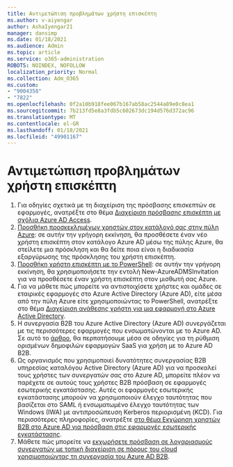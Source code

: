 ```yaml
---
title: Αντιμετώπιση προβλημάτων χρήστη επισκέπτη
ms.author: v-aiyengar
author: AshaIyengar21
manager: dansimp
ms.date: 01/18/2021
ms.audience: Admin
ms.topic: article
ms.service: o365-administration
ROBOTS: NOINDEX, NOFOLLOW
localization_priority: Normal
ms.collection: Adm_O365
ms.custom:
- "9004358"
- "7822"
ms.openlocfilehash: 0f2a10b918fee067b167ab58ac2544a89e0c8ea1
ms.sourcegitcommit: 7b213fd5e8a3fdb5c602673dc194d576d372ac96
ms.translationtype: MT
ms.contentlocale: el-GR
ms.lasthandoff: 01/18/2021
ms.locfileid: "49901167"
---
```

# <a name="troubleshoot-guest-user-issues"></a>Αντιμετώπιση προβλημάτων χρήστη επισκέπτη

1. Για οδηγίες σχετικά με τη διαχείριση της πρόσβασης επισκεπτών σε εφαρμογές, ανατρέξτε στο θέμα [Διαχείριση πρόσβασης επισκέπτη με σχόλια Azure AD Access](https://docs.microsoft.com/azure/active-directory/governance/manage-guest-access-with-access-reviews).
1. [Προσθήκη προσκεκλημένων χρηστών στον κατάλογό σας στην πύλη Azure](https://docs.microsoft.com/azure/active-directory/external-identities/b2b-quickstart-add-guest-users-portal): σε αυτήν την γρήγορη εκκίνηση, θα προσθέσετε έναν νέο χρήστη επισκέπτη στον κατάλογο Azure AD μέσω της πύλης Azure, θα στείλετε μια πρόσκληση και θα δείτε ποια είναι η διαδικασία εξαργύρωσης της πρόσκλησης του χρήστη επισκέπτη.
1. [Προσθήκη χρήστη επισκέπτη με το PowerShell](https://docs.microsoft.com/azure/active-directory/external-identities/b2b-quickstart-invite-powershell): σε αυτήν την γρήγορη εκκίνηση, θα χρησιμοποιήσετε την εντολή New-AzureADMSInvitation για να προσθέσετε έναν χρήστη επισκέπτη στον μισθωτή σας Azure.
1. Για να μάθετε πώς μπορείτε να αντιστοιχίσετε χρήστες και ομάδες σε εταιρικές εφαρμογές στο Azure Active Directory (Azure AD), είτε μέσα από την πύλη Azure είτε χρησιμοποιώντας το PowerShell, ανατρέξτε στο θέμα [Διαχείριση ανάθεσης χρήστη για μια εφαρμογή στο Azure Active Directory](https://docs.microsoft.com/azure/active-directory/manage-apps/assign-user-or-group-access-portal). 
1. Η συνεργασία B2B του Azure Active Directory (Azure AD) συνεργάζεται με τις περισσότερες εφαρμογές που ενσωματώνονται με το Azure AD. Σε αυτό το [άρθρο](https://docs.microsoft.com/azure/active-directory/external-identities/configure-saas-apps), θα περπατήσουμε μέσα σε οδηγίες για τη ρύθμιση ορισμένων δημοφιλών εφαρμογών SaaS για χρήση με το Azure AD B2B.
1. Ως οργανισμός που χρησιμοποιεί δυνατότητες συνεργασίας B2B υπηρεσίας καταλόγου Active Directory (Azure AD) για να προσκαλεί τους χρήστες των συνεργατών σας στο Azure AD, μπορείτε πλέον να παρέχετε σε αυτούς τους χρήστες B2B πρόσβαση σε εφαρμογές εσωτερικής εγκατάστασης. Αυτές οι εφαρμογές εσωτερικής εγκατάστασης μπορούν να χρησιμοποιούν έλεγχο ταυτότητας που βασίζεται στο SAML ή ενσωματωμένο έλεγχο ταυτότητας των Windows (IWA) με αντιπροσώπευση Kerberos περιορισμένη (KCD). Για περισσότερες πληροφορίες, ανατρέξτε [στο θέμα Εκχώρηση χρηστών B2B στο Azure AD για πρόσβαση στις εφαρμογές εσωτερικής εγκατάστασης](https://docs.microsoft.com/azure/active-directory/external-identities/hybrid-cloud-to-on-premises).
1. Μάθετε πώς μπορείτε να [εκχωρήσετε πρόσβαση σε λογαριασμούς συνεργατών με τοπική διαχείριση σε πόρους του cloud χρησιμοποιώντας τη συνεργασία του Azure AD B2B](https://docs.microsoft.com/azure/active-directory/external-identities/hybrid-on-premises-to-cloud).